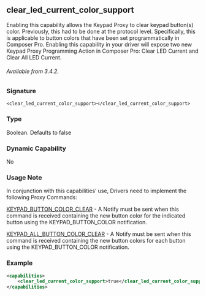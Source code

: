 ## clear\_led\_current\_color\_support

Enabling this capability allows the Keypad Proxy to clear keypad button(s) color. Previously, this had to be done at the protocol level. Specifically, this is applicable to button colors that have been set programmatically in Composer Pro. Enabling this capability in your driver will expose two new Keypad Proxy Programming Action in Composer Pro: Clear LED Current and Clear All LED Current.

###### Available from 3.4.2.

### Signature

`<clear_led_current_color_support></clear_led_current_color_support>`


### Type

Boolean. Defaults to false


### Dynamic Capability

No

### Usage Note

In conjunction with this capabilities’ use, Drivers need to implement the following Proxy Commands:

[KEYPAD\_BUTTON\_COLOR\_CLEAR][1] - A Notify must be sent when this command is received containing the new button color for the indicated button using the KEYPAD\_BUTTON\_COLOR notification.

[KEYPAD\_ALL\_BUTTON\_COLOR\_CLEAR][2] - A Notify must be sent when this command is received containing the new button colors for each button using the KEYPAD\_BUTTON\_COLOR notification.


### Example

```xml
<capabilities>
    <clear_led_current_color_support>true</clear_led_current_color_support>
</capabilities>
```

[1]:	https://miniature-adventure-p8z6k7k.pages.github.io/#keypad-proxy-commands-keypad_button_color_clear
[2]:	https://miniature-adventure-p8z6k7k.pages.github.io/#keypad-proxy-commands-keypad_all_button_color_clear